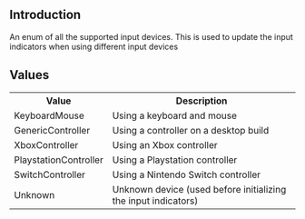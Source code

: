 ## Introduction
An enum of all the supported input devices. This is used to update the input indicators when using different input devices

## Values
<table>
    <tr>
        <th>Value</th>
        <th>Description</th>
    </tr>
    <tr>
        <td>KeyboardMouse</td>
        <td>Using a keyboard and mouse</td>
    </tr>
    <tr>
        <td>GenericController</td>
        <td>Using a controller on a desktop build</td>
    </tr>
    <tr>
        <td>XboxController</td>
        <td>Using an Xbox controller</td>
    </tr>
    <tr>
        <td>PlaystationController</td>
        <td>Using a Playstation controller</td>
    </tr>
    <tr>
        <td>SwitchController</td>
        <td>Using a Nintendo Switch controller</td>
    </tr>
    <tr>
        <td>Unknown</td>
        <td>Unknown device (used before initializing the input indicators)</td>
    </tr> 
</table>